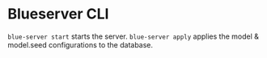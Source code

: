 # Blueserver CLI

`blue-server start` starts the server.
`blue-server apply` applies the model & model.seed configurations to the database.
